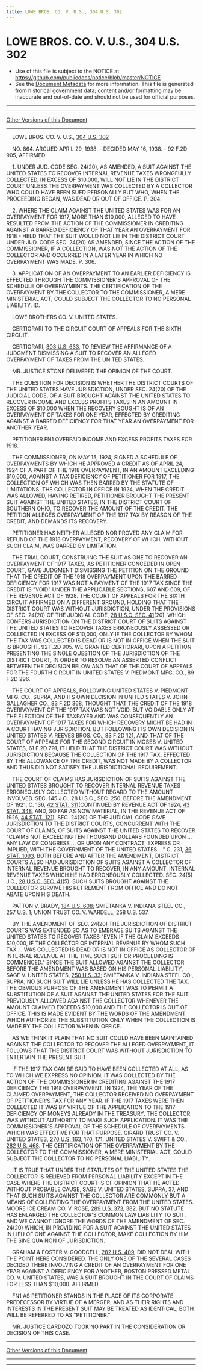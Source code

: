 ```yaml
---
title: LOWE BROS. CO. V. U.S., 304 U.S. 302
---
```


# LOWE BROS. CO. V. U.S., 304 U.S. 302

* Use of this file is subject to the NOTICE at https://github.com/publicdocs/notice/blob/master/NOTICE
* See the [Document Metadata](../../../index.md) for more information.
  This file is generated from historical government data; content and/or formatting may be inaccurate and out-of-date and should not be used for official purposes.

----------
----------

[Other Versions of this Document](https://publicdocs.github.io/go/links?ns=uslm-x&ref=%2Fus%2Fcourts%2Fscotus%2FusReporter%2F304%2F302)

----------

    LOWE BROS. CO. V. U.S., [304 U.S. 302][/us/courts/scotus/usReporter/304/302]

    NO. 864.  ARGUED APRIL 29, 1938.  - DECIDED MAY 16, 1938.  - 92 F.2D 905, AFFIRMED.

    1.  UNDER JUD.  CODE SEC. 24(20), AS AMENDED, A SUIT AGAINST THE UNITED STATES TO RECOVER INTERNAL REVENUE TAXES WRONGFULLY COLLECTED, IN EXCESS OF $10,000, WILL NOT LIE IN THE DISTRICT COURT UNLESS THE OVERPAYMENT WAS COLLECTED BY A COLLECTOR WHO COULD HAVE BEEN SUED PERSONALLY BUT WHO, WHEN THE PROCEEDING BEGAN, WAS DEAD OR OUT OF OFFICE.  P. 304.

    2.  WHERE THE CLAIM AGAINST THE UNITED STATES WAS FOR AN OVERPAYMENT FOR 1917, MORE THAN $10,000, ALLEGED TO HAVE RESULTED FROM THE ACTION OF THE COMMISSIONER IN CREDITING AGAINST A BARRED DEFICIENCY OF THAT YEAR AN OVERPAYMENT FOR 1918 - HELD THAT THE SUIT WOULD NOT LIE IN THE DISTRICT COURT UNDER JUD.  CODE SEC. 24(20) AS AMENDED, SINCE THE ACTION OF THE COMMISSIONER, IF A COLLECTION, WAS NOT THE ACTION OF THE COLLECTOR AND OCCURRED IN A LATER YEAR IN WHICH NO OVERPAYMENT WAS MADE.  P. 306.

    3.  APPLICATION OF AN OVERPAYMENT TO AN EARLIER DEFICIENCY IS EFFECTED THROUGH THE COMMISSIONER'S APPROVAL OF THE SCHEDULE OF OVERPAYMENTS.  THE CERTIFICATION OF THE OVERPAYMENT BY THE COLLECTOR TO THE COMMISSIONER, A MERE MINISTERIAL ACT, COULD SUBJECT THE COLLECTOR TO NO PERSONAL LIABILITY.  ID.

    LOWE BROTHERS CO. V. UNITED STATES.

    CERTIORARI TO THE CIRCUIT COURT OF APPEALS FOR THE SIXTH CIRCUIT.

    CERTIORARI, [303 U.S. 633][/us/courts/scotus/usReporter/303/633], TO REVIEW THE AFFIRMANCE OF A JUDGMENT DISMISSING A SUIT TO RECOVER AN ALLEGED OVERPAYMENT OF TAXES FROM THE UNITED STATES.

    MR. JUSTICE STONE DELIVERED THE OPINION OF THE COURT.

    THE QUESTION FOR DECISION IS WHETHER THE DISTRICT COURTS OF THE UNITED STATES HAVE JURISDICTION, UNDER SEC. 24(20) OF THE JUDICIAL CODE, OF A SUIT BROUGHT AGAINST THE UNITED STATES TO RECOVER INCOME AND EXCESS PROFITS TAXES IN AN AMOUNT IN EXCESS OF $10,000 WHEN THE RECOVERY SOUGHT IS OF AN OVERPAYMENT OF TAXES FOR ONE YEAR, EFFECTED BY CREDITING AGAINST A BARRED DEFICIENCY FOR THAT YEAR AN OVERPAYMENT FOR ANOTHER YEAR.

    PETITIONER  FN1  OVERPAID INCOME AND EXCESS PROFITS TAXES FOR 1918.

    THE COMMISSIONER, ON MAY 15, 1924, SIGNED A SCHEDULE OF OVERPAYMENTS BY WHICH HE APPROVED A CREDIT AS OF APRIL 24, 1924 OF A PART OF THE 1918 OVERPAYMENT, IN AN AMOUNT EXCEEDING $10,000, AGAINST A TAX DEFICIENCY OF PETITIONER FOR 1917, THE COLLECTION OF WHICH WAS THEN BARRED BY THE STATUTE OF LIMITATIONS.  THE COLLECTOR IN OFFICE IN 1924, WHEN THE CREDIT WAS ALLOWED, HAVING RETIRED, PETITIONER BROUGHT THE PRESENT SUIT AGAINST THE UNITED STATES, IN THE DISTRICT COURT OF SOUTHERN OHIO, TO RECOVER THE AMOUNT OF THE CREDIT.  THE PETITION ALLEGES OVERPAYMENT OF THE 1917 TAX BY REASON OF THE CREDIT, AND DEMANDS ITS RECOVERY.

    PETITIONER HAS NEITHER ALLEGED NOR PROVED ANY CLAIM FOR REFUND OF THE 1918 OVERPAYMENT, RECOVERY OF WHICH, WITHOUT SUCH CLAIM, WAS BARRED BY LIMITATION.

    THE TRIAL COURT, CONSTRUING THE SUIT AS ONE TO RECOVER AN OVERPAYMENT OF 1917 TAXES, AS PETITIONER CONCEDED IN OPEN COURT, GAVE JUDGMENT DISMISSING THE PETITION ON THE GROUND THAT THE CREDIT OF THE 1918 OVERPAYMENT UPON THE BARRED DEFICIENCY FOR 1917 WAS NOT A PAYMENT OF THE 1917 TAX SINCE THE CREDIT IS "VOID" UNDER THE APPLICABLE SECTIONS, 607 AND 609, OF THE REVENUE ACT OF 1928.  THE COURT OF APPEALS FOR THE SIXTH CIRCUIT AFFIRMED ON A DIFFERENT GROUND, HOLDING THAT THE DISTRICT COURT WAS WITHOUT JURISDICTION, UNDER THE PROVISIONS OF SEC. 24(20) OF THE JUDICIAL CODE, [28 U.S.C. SEC. 41][/us/usc/t28/s41](20), WHICH CONFERS JURISDICTION ON THE DISTRICT COURT OF SUITS AGAINST THE UNITED STATES TO RECOVER TAXES ERRONEOUSLY ASSESSED OR COLLECTED IN EXCESS OF $10,000, ONLY IF THE COLLECTOR BY WHOM THE TAX WAS COLLECTED IS DEAD OR IS NOT IN OFFICE WHEN THE SUIT IS BROUGHT.  92 F.2D 905.  WE GRANTED CERTIORARI, UPON A PETITION PRESENTING THE SINGLE QUESTION OF THE JURISDICTION OF THE DISTRICT COURT, IN ORDER TO RESOLVE AN ASSERTED CONFLICT BETWEEN THE DECISION BELOW AND THAT OF THE COURT OF APPEALS FOR THE FOURTH CIRCUIT IN UNITED STATES V. PIEDMONT MFG. CO., 89 F.2D 296.

    THE COURT OF APPEALS, FOLLOWING UNITED STATES V. PIEDMONT MFG. CO., SUPRA, AND ITS OWN DECISION IN UNITED STATES V. JOHN GALLAGHER CO., 83 F.2D 368, THOUGHT THAT THE CREDIT OF THE 1918 OVERPAYMENT OF THE 1917 TAX WAS NOT VOID, BUT VOIDABLE ONLY AT THE ELECTION OF THE TAXPAYER AND WAS CONSEQUENTLY AN OVERPAYMENT OF 1917 TAXES FOR WHICH RECOVERY MIGHT BE HAD IN A COURT HAVING JURISDICTION.  BUT FOLLOWING ITS OWN DECISION IN UNITED STATES V. REEVES BROS. CO., 83 F.2D 121, AND THAT OF THE COURT OF APPEALS FOR THE SECOND CIRCUIT IN MOSES V. UNITED STATES, 61 F.2D 791, IT HELD THAT THE DISTRICT COURT WAS WITHOUT JURISDICTION BECAUSE THE COLLECTION OF THE 1917 TAX, EFFECTED BY THE ALLOWANCE OF THE CREDIT, WAS NOT MADE BY A COLLECTOR AND THUS DID NOT SATISFY THE JURISDICTIONAL REQUIREMENT.

    THE COURT OF CLAIMS HAS JURISDICTION OF SUITS AGAINST THE UNITED STATES BROUGHT TO RECOVER INTERNAL REVENUE TAXES ERRONEOUSLY COLLECTED WITHOUT REGARD TO THE AMOUNT INVOLVED.  SEC. 145 J.C., 28 U.S.C., SEC. 250.  BEFORE THE AMENDMENT OF 1921, C. 136, [42 STAT. 311][/us/stat/42/311](CONTINUED BY REVENUE ACT OF 1924, [43 STAT. 348][/us/stat/43/348], AND, SO FAR AS NOW MATERIAL, IN THE REVENUE ACT OF 1926, [44 STAT. 121][/us/stat/44/121]), SEC. 24(20) OF THE JUDICIAL CODE GAVE JURISDICTION TO THE DISTRICT COURTS, CONCURRENT WITH THE COURT OF CLAIMS, OF SUITS AGAINST THE UNITED STATES TO RECOVER "CLAIMS NOT EXCEEDING TEN THOUSAND DOLLARS FOUNDED UPON  ...  ANY LAW OF CONGRESS ...  OR UPON ANY CONTRACT, EXPRESS OR IMPLIED, WITH THE GOVERNMENT OF THE UNITED STATES  ..."  C. 231, [36 STAT. 1093][/us/stat/36/1093].  BOTH BEFORE AND AFTER THE AMENDMENT, DISTRICT COURTS ALSO HAD JURISDICTION OF SUITS AGAINST A COLLECTOR OF INTERNAL REVENUE BROUGHT TO RECOVER, IN ANY AMOUNT, INTERNAL REVENUE TAXES WHICH HE HAD ERRONEOUSLY COLLECTED.  SEC. 24(5) J.C., [28 U.S.C. SEC. 41][/us/usc/t28/s41](5).  SUCH SUITS BROUGHT AGAINST THE COLLECTOR SURVIVE HIS RETIREMENT FROM OFFICE AND DO NOT ABATE UPON HIS DEATH.

    PATTON V. BRADY, [184 U.S. 608][/us/courts/scotus/usReporter/184/608]; SMIETANKA V. INDIANA STEEL CO., [257 U.S. 1][/us/courts/scotus/usReporter/257/1]; UNION TRUST CO. V. WARDELL, [258 U.S. 537][/us/courts/scotus/usReporter/258/537].

    BY THE AMENDMENT OF SEC. 24(20) THE JURISDICTION OF DISTRICT COURTS WAS EXTENDED SO AS TO EMBRACE SUITS AGAINST THE UNITED STATES TO RECOVER TAXES "EVEN IF THE CLAIM EXCEEDS $10,000, IF THE COLLECTOR OF INTERNAL REVENUE BY WHOM SUCH TAX  ...  WAS COLLECTED IS DEAD OR IS NOT IN OFFICE AS COLLECTOR OF INTERNAL REVENUE AT THE TIME SUCH SUIT OR PROCEEDING IS COMMENCED."  SINCE THE SUIT ALLOWED AGAINST THE COLLECTOR BEFORE THE AMENDMENT WAS BASED ON HIS PERSONAL LIABILITY, SAGE V. UNITED STATES, [250 U.S. 33][/us/courts/scotus/usReporter/250/33]; SMIETANKA V. INDIANA STEEL CO., SUPRA, NO SUCH SUIT WILL LIE UNLESS HE HAS COLLECTED THE TAX.  THE OBVIOUS PURPOSE OF THE AMENDMENT WAS TO PERMIT A SUBSTITUTION OF A SUIT AGAINST THE UNITED STATES FOR THE SUIT PREVIOUSLY ALLOWED AGAINST THE COLLECTOR WHENEVER THE AMOUNT CLAIMED EXCEEDS $10,000 AND THE COLLECTOR IS OUT OF OFFICE.  THIS IS MADE EVIDENT BY THE WORDS OF THE AMENDMENT WHICH AUTHORIZE THE SUBSTITUTION ONLY WHEN THE COLLECTION IS MADE BY THE COLLECTOR WHEN IN OFFICE.

    AS WE THINK IT PLAIN THAT NO SUIT COULD HAVE BEEN MAINTAINED AGAINST THE COLLECTOR TO RECOVER THE ALLEGED OVERPAYMENT, IT FOLLOWS THAT THE DISTRICT COURT WAS WITHOUT JURISDICTION TO ENTERTAIN THE PRESENT SUIT.

    IF THE 1917 TAX CAN BE SAID TO HAVE BEEN COLLECTED AT ALL, AS TO WHICH WE EXPRESS NO OPINION, IT WAS COLLECTED BY THE ACTION OF THE COMMISSIONER IN CREDITING AGAINST THE 1917 DEFICIENCY THE 1918 OVERPAYMENT.  IN 1924, THE YEAR OF THE CLAIMED OVERPAYMENT, THE COLLECTOR RECEIVED NO OVERPAYMENT OF PETITIONER'S TAX FOR ANY YEAR.  IF THE 1917 TAXES WERE THEN COLLECTED IT WAS BY VIRTUE OF THE APPLICATION TO THE 1917 DEFICIENCY OF MONEYS ALREADY IN THE TREASURY.  THE COLLECTOR WAS WITHOUT AUTHORITY TO MAKE SUCH APPLICATION.  IT WAS THE COMMISSIONER'S APPROVAL OF THE SCHEDULE OF OVERPAYMENTS WHICH WAS EFFECTIVE FOR THAT PURPOSE.  GIRARD TRUST CO. V. UNITED STATES, [270 U.S. 163][/us/courts/scotus/usReporter/270/163], 170, 171; UNITED STATES V. SWIFT & CO., [282 U.S. 468][/us/courts/scotus/usReporter/282/468].  THE CERTIFICATION OF THE OVERPAYMENT BY THE COLLECTOR TO THE COMMISSIONER, A MERE MINISTERIAL ACT, COULD SUBJECT THE COLLECTOR TO NO PERSONAL LIABILITY.

    IT IS TRUE THAT UNDER THE STATUTES OF THE UNITED STATES THE COLLECTOR IS RELIEVED FROM PERSONAL LIABILITY EXCEPT IN THE CASE WHERE THE DISTRICT COURT IS OF OPINION THAT HE ACTED WITHOUT PROBABLE CAUSE, SAGE V. UNITED STATES, SUPRA, 37, AND THAT SUCH SUITS AGAINST THE COLLECTOR ARE COMMONLY BUT A MEANS OF COLLECTING THE OVERPAYMENT FROM THE UNITED STATES.  MOORE ICE CREAM CO. V. ROSE, [289 U.S. 373][/us/courts/scotus/usReporter/289/373], 382.  BUT NO STATUTE HAS ENLARGED THE COLLECTOR'S COMMON LAW LIABILITY TO SUIT, AND WE CANNOT IGNORE THE WORDS OF THE AMENDMENT OF SEC. 24(20) WHICH, IN PROVIDING FOR A SUIT AGAINST THE UNITED STATES IN LIEU OF ONE AGAINST THE COLLECTOR, MAKE COLLECTION BY HIM THE SINE QUA NON OF JURISDICTION.

    GRAHAM & FOSTER V. GOODCELL, [282 U.S. 409][/us/courts/scotus/usReporter/282/409], DID NOT DEAL WITH THE POINT HERE CONSIDERED.  THE ONLY ONE OF THE SEVERAL CASES DECIDED THERE INVOLVING A CREDIT OF AN OVERPAYMENT FOR ONE YEAR AGAINST A DEFICIENCY FOR ANOTHER, BOSTON PRESSED METAL CO. V. UNITED STATES, WAS A SUIT BROUGHT IN THE COURT OF CLAIMS FOR LESS THAN $10,000.  AFFIRMED.

    FN1  AS PETITIONER STANDS IN THE PLACE OF ITS CORPORATE PREDECESSOR BY VIRTUE OF A MERGER, AND AS THEIR RIGHTS AND INTERESTS IN THE PRESENT SUIT MAY BE TREATED AS IDENTICAL, BOTH WILL BE REFERRED TO AS "PETITIONER."

    MR. JUSTICE CARDOZO TOOK NO PART IN THE CONSIDERATION OR DECISION OF THIS CASE.

----------

[Other Versions of this Document](https://publicdocs.github.io/go/links?ns=uslm-x&ref=%2Fus%2Fcourts%2Fscotus%2FusReporter%2F304%2F302)

----------
----------

[/us/courts/scotus/usReporter/304/302]: https://publicdocs.github.io/go/links?ns=uslm-x&ref=%2Fus%2Fcourts%2Fscotus%2FusReporter%2F304%2F302
[/us/courts/scotus/usReporter/303/633]: https://publicdocs.github.io/go/links?ns=uslm-x&ref=%2Fus%2Fcourts%2Fscotus%2FusReporter%2F303%2F633
[/us/usc/t28/s41]: https://publicdocs.github.io/go/links?ns=uslm&ref=%2Fus%2Fusc%2Ft28%2Fs41
[/us/stat/42/311]: https://publicdocs.github.io/go/links?ns=uslm&ref=%2Fus%2Fstat%2F42%2F311
[/us/stat/43/348]: https://publicdocs.github.io/go/links?ns=uslm&ref=%2Fus%2Fstat%2F43%2F348
[/us/stat/44/121]: https://publicdocs.github.io/go/links?ns=uslm&ref=%2Fus%2Fstat%2F44%2F121
[/us/stat/36/1093]: https://publicdocs.github.io/go/links?ns=uslm&ref=%2Fus%2Fstat%2F36%2F1093
[/us/usc/t28/s41]: https://publicdocs.github.io/go/links?ns=uslm&ref=%2Fus%2Fusc%2Ft28%2Fs41
[/us/courts/scotus/usReporter/184/608]: https://publicdocs.github.io/go/links?ns=uslm-x&ref=%2Fus%2Fcourts%2Fscotus%2FusReporter%2F184%2F608
[/us/courts/scotus/usReporter/257/1]: https://publicdocs.github.io/go/links?ns=uslm-x&ref=%2Fus%2Fcourts%2Fscotus%2FusReporter%2F257%2F1
[/us/courts/scotus/usReporter/258/537]: https://publicdocs.github.io/go/links?ns=uslm-x&ref=%2Fus%2Fcourts%2Fscotus%2FusReporter%2F258%2F537
[/us/courts/scotus/usReporter/250/33]: https://publicdocs.github.io/go/links?ns=uslm-x&ref=%2Fus%2Fcourts%2Fscotus%2FusReporter%2F250%2F33
[/us/courts/scotus/usReporter/270/163]: https://publicdocs.github.io/go/links?ns=uslm-x&ref=%2Fus%2Fcourts%2Fscotus%2FusReporter%2F270%2F163
[/us/courts/scotus/usReporter/282/468]: https://publicdocs.github.io/go/links?ns=uslm-x&ref=%2Fus%2Fcourts%2Fscotus%2FusReporter%2F282%2F468
[/us/courts/scotus/usReporter/289/373]: https://publicdocs.github.io/go/links?ns=uslm-x&ref=%2Fus%2Fcourts%2Fscotus%2FusReporter%2F289%2F373
[/us/courts/scotus/usReporter/282/409]: https://publicdocs.github.io/go/links?ns=uslm-x&ref=%2Fus%2Fcourts%2Fscotus%2FusReporter%2F282%2F409


